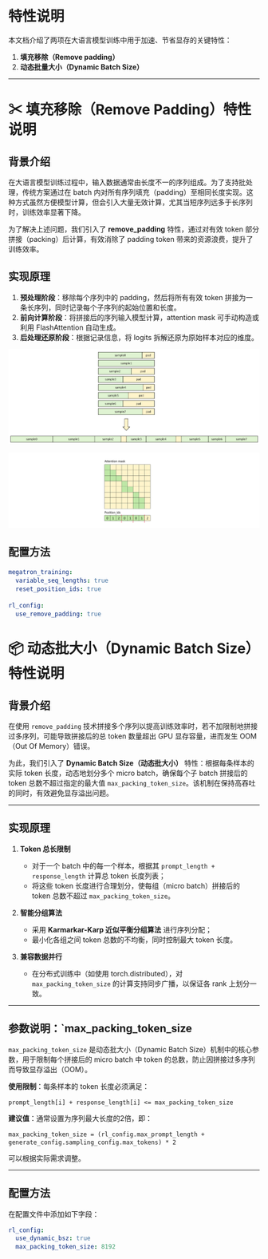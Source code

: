 # 特性说明

本文档介绍了两项在大语言模型训练中用于加速、节省显存的关键特性：

1. **填充移除（Remove padding）**  
2. **动态批量大小（Dynamic Batch Size）**

---

# ✂ 填充移除（Remove Padding）特性说明

## 背景介绍

在大语言模型训练过程中，输入数据通常由长度不一的序列组成。为了支持批处理，传统方案通过在 batch 内对所有序列填充（padding）至相同长度实现。这种方式虽然方便模型计算，但会引入大量无效计算，尤其当短序列远多于长序列时，训练效率显著下降。

为了解决上述问题，我们引入了 **remove_padding** 特性，通过对有效 token 部分拼接（packing）后计算，有效消除了 padding token 带来的资源浪费，提升了训练效率。

## 实现原理

1. **预处理阶段**：移除每个序列中的 padding，然后将所有有效 token 拼接为一条长序列，同时记录每个子序列的起始位置和长度。
2. **前向计算阶段**：将拼接后的序列输入模型计算，attention mask 可手动构造或利用 FlashAttention 自动生成。
3. **后处理还原阶段**：根据记录信息，将 logits 拆解还原为原始样本对应的维度。

<p align="center">
  <img src="../../sources/images/remove_padding/packing.png" width="800"/>
</p>

<p align="center">
  <img src="../../sources/images/remove_padding/attention_mask.png" width="800"/>
</p>

## 配置方法

```yaml
megatron_training:
  variable_seq_lengths: true
  reset_position_ids: true

rl_config:
  use_remove_padding: true
```

# 📦 动态批大小（Dynamic Batch Size）特性说明

## 背景介绍

在使用 `remove_padding` 技术拼接多个序列以提高训练效率时，若不加限制地拼接过多序列，可能导致拼接后的总 token 数量超出 GPU 显存容量，进而发生 OOM（Out Of Memory）错误。

为此，我们引入了 **Dynamic Batch Size（动态批大小）** 特性：根据每条样本的实际 token 长度，动态地划分多个 micro batch，确保每个子 batch 拼接后的 token 总数不超过指定的最大值 `max_packing_token_size`。该机制在保持高吞吐的同时，有效避免显存溢出问题。

---

## 实现原理

1. **Token 总长限制**  
   - 对于一个 batch 中的每一个样本，根据其 `prompt_length + response_length` 计算总 token 长度列表；
   - 将这些 token 长度进行合理划分，使每组（micro batch）拼接后的 token 总数不超过 `max_packing_token_size`。

2. **智能分组算法**  
   - 采用 **Karmarkar-Karp 近似平衡分组算法** 进行序列分配；
   - 最小化各组之间 token 总数的不均衡，同时控制最大 token 长度。

3. **兼容数据并行**  
   - 在分布式训练中（如使用 torch.distributed），对 `max_packing_token_size` 的计算支持同步广播，以保证各 rank 上划分一致。

---

## 参数说明：`max_packing_token_size

`max_packing_token_size` 是动态批大小（Dynamic Batch Size）机制中的核心参数，用于限制每个拼接后的 micro batch 中 token 的总数，防止因拼接过多序列而导致显存溢出（OOM）。  

**使用限制**：每条样本的 token 长度必须满足：
```text
prompt_length[i] + response_length[i] <= max_packing_token_size
```

**建议值**：通常设置为序列最大长度的2倍，即：
```text
max_packing_token_size = (rl_config.max_prompt_length + generate_config.sampling_config.max_tokens) * 2
```
可以根据实际需求调整。

---

## 配置方法

在配置文件中添加如下字段：

```yaml
rl_config:
  use_dynamic_bsz: true
  max_packing_token_size: 8192
```
